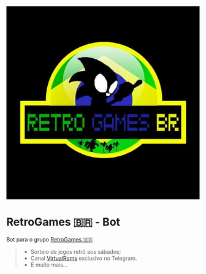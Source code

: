 <img src="./src/logo.jpg">

# RetroGames 🇧🇷 - Bot

Bot para o grupo [RetroGames 🇧🇷](http://t.me/retrogamesbr)

> * Sorteio de jogos retrô aos sábados;
> * Canal [VirtualRoms](https://t.me/s/virtualroms/3523) exclusivo no Telegram. 
> * E muito mais...
